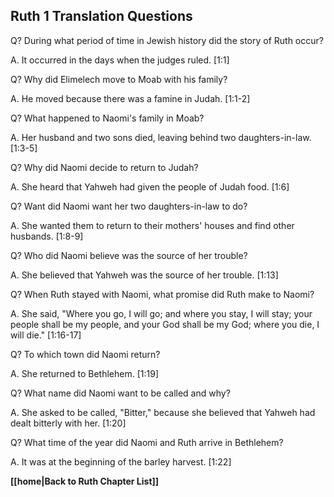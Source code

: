 ## Ruth 1 Translation Questions ##

Q? During what period of time in Jewish history did the story of Ruth occur?

A. It occurred in the days when the judges ruled. [1:1]

Q? Why did Elimelech move to Moab with his family?

A. He moved because there was a famine in Judah. [1:1-2]

Q? What happened to Naomi's family in Moab?

A. Her husband and two sons died, leaving behind two daughters-in-law. [1:3-5]

Q? Why did Naomi decide to return to Judah?

A. She heard that Yahweh had given the people of Judah food. [1:6]

Q? Want did Naomi want her two daughters-in-law to do?

A. She wanted them to return to their mothers' houses and find other husbands. [1:8-9]

Q? Who did Naomi believe was the source of her trouble?

A. She believed that Yahweh was the source of her trouble. [1:13]

Q? When Ruth stayed with Naomi, what promise did Ruth make to Naomi?

A. She said, "Where you go, I will go; and where you stay, I will stay; your people shall be my people, and your God shall be my God; where you die, I will die." [1:16-17]

Q? To which town did Naomi return?

A. She returned to Bethlehem. [1:19]

Q? What name did Naomi want to be called and why?

A. She asked to be called, "Bitter," because she believed that Yahweh had dealt bitterly with her. [1:20]

Q? What time of the year did Naomi and Ruth arrive in Bethlehem?

A. It was at the beginning of the barley harvest. [1:22]

__[[home|Back to Ruth Chapter List]]__

